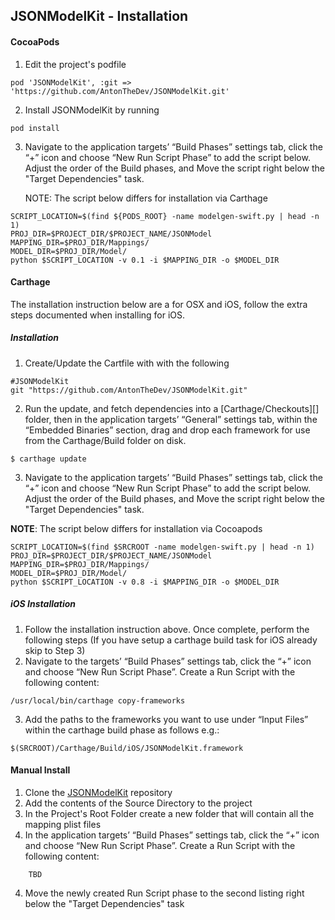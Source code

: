 ## JSONModelKit - Installation

#### CocoaPods

1. Edit the project's podfile

```
pod 'JSONModelKit', :git => 'https://github.com/AntonTheDev/JSONModelKit.git' 
```
2. Install JSONModelKit by running

```
pod install
```
3. Navigate to the application targets’ “Build Phases” settings tab, click the “+” icon and choose “New Run Script Phase” to add the script below. Adjust the order of the Build phases, and Move the script right below the "Target Dependencies" task.

	NOTE: The script below differs for installation via Carthage
```	
SCRIPT_LOCATION=$(find ${PODS_ROOT} -name modelgen-swift.py | head -n 1)
PROJ_DIR=$PROJECT_DIR/$PROJECT_NAME/JSONModel
MAPPING_DIR=$PROJ_DIR/Mappings/
MODEL_DIR=$PROJ_DIR/Model/
python $SCRIPT_LOCATION -v 0.1 -i $MAPPING_DIR -o $MODEL_DIR
```
	
#### Carthage

The installation instruction below are a for OSX and iOS, follow the extra steps documented when installing for iOS.

##### Installation

1. Create/Update the Cartfile with with the following
	
```
#JSONModelKit
git "https://github.com/AntonTheDev/JSONModelKit.git"
```
2. Run the update, and fetch dependencies into a [Carthage/Checkouts][] folder, then in the application targets’ “General” settings tab, within the “Embedded Binaries” section, drag and drop each framework for use from the Carthage/Build folder on disk.
	
```
$ carthage update
```

3. Navigate to the application targets’ “Build Phases” settings tab, click the “+” icon and choose “New Run Script Phase” to add the script below. Adjust the order of the Build phases, and Move the script right below the "Target Dependencies" task.

**NOTE**: The script below differs for installation via Cocoapods
```
SCRIPT_LOCATION=$(find $SRCROOT -name modelgen-swift.py | head -n 1)
PROJ_DIR=$PROJECT_DIR/$PROJECT_NAME/JSONModel
MAPPING_DIR=$PROJ_DIR/Mappings/
MODEL_DIR=$PROJ_DIR/Model/
python $SCRIPT_LOCATION -v 0.8 -i $MAPPING_DIR -o $MODEL_DIR
```


##### iOS Installation

1. Follow the installation instruction above. Once complete, perform the following steps
(If you have setup a carthage build task for iOS already skip to Step 3) 
2. Navigate to the targets’ “Build Phases” settings tab, click the “+” icon and choose “New Run Script Phase”. Create a Run Script with the following content:

```
/usr/local/bin/carthage copy-frameworks
```
  	
3. Add the paths to the frameworks you want to use under “Input Files” within the carthage build phase as follows e.g.:

```
$(SRCROOT)/Carthage/Build/iOS/JSONModelKit.framework	
```
  	
  	
#### Manual Install

1. Clone the [JSONModelKit](https://github.com/AntonTheDev/JSONModelKit.git) repository 
2. Add the contents of the Source Directory to the project
3. In the Project's Root Folder create a new folder that will contain all the mapping plist files
4. In the application targets’ “Build Phases” settings tab, click the “+” icon and choose “New Run Script Phase”. Create a Run Script with the following content:
	
``` 
	TBD

```
	
4. Move the newly created Run Script phase to the second listing right below the "Target Dependencies" task



